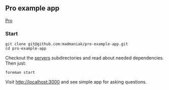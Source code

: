 ## Pro example app

[Pro](http://madmaniak.github.io/pro)

### Start

```
git clone git@github.com:madmaniak/pro-example-app.git
cd pro-example-app
```

Checkout the [servers](https://github.com/madmaniak/pro-example-app/tree/master/servers) subdirectories
and read about needed dependencies. Then just:

```
foreman start
```

Visit [http://localhost:3000](http://localhost:3000) and see simple app for asking questions.
